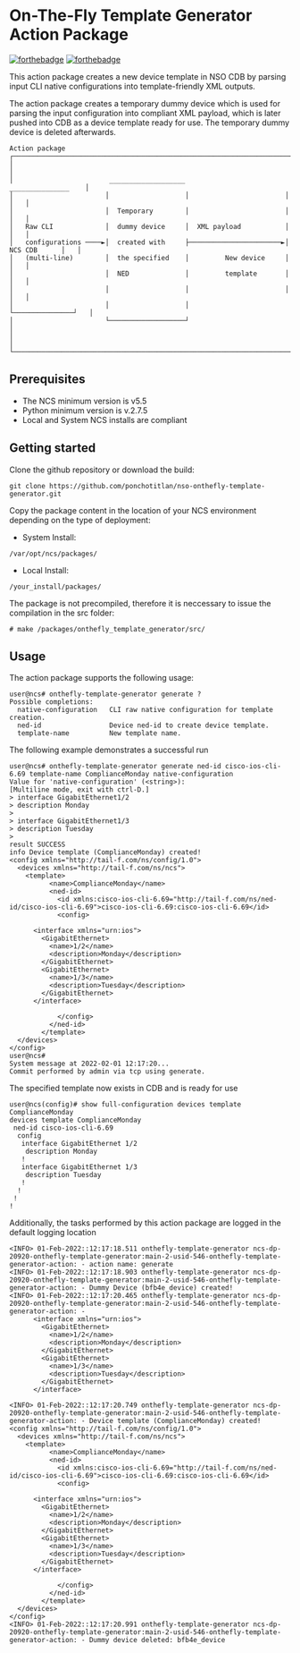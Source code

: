 # On-The-Fly Template Generator Action Package

[![forthebadge](https://forthebadge.com/images/badges/built-with-love.svg)](https://forthebadge.com)
[![forthebadge](https://forthebadge.com/images/badges/made-with-python.svg)](https://forthebadge.com)

This action package creates a new device template in NSO CDB by parsing input CLI native configurations into template-friendly XML outputs.

The action package creates a temporary dummy device which is used for parsing the input configuration into compliant XML payload, which is later pushed into CDB as a device template ready for use. The temporary dummy device is deleted afterwards.

```
Action package
┌────────────────────────────────────────────────────────────────────────────────────────┐
│                                                                                        │
│                        ___________________                          _______________    │
│                       │                   │                        │               │   │
│                       │  Temporary        │                        │               │   │
│   Raw CLI             │  dummy device     │  XML payload           │               │   │
│   configurations ────►│  created with     ├───────────────────────►│  NCS CDB      │   │
│   (multi-line)        │  the specified    │         New device     │               │   │
│                       │  NED              │         template       │               │   │
│                       │                   │                        │               │   │
│                       │                   │                        └───────────────┘   │
│                       └───────────────────┘                                            │
│                                                                                        │
└────────────────────────────────────────────────────────────────────────────────────────┘
```

## Prerequisites
- The NCS minimum version is v5.5
- Python minimum version is v.2.7.5
- Local and System NCS installs are compliant

## Getting started
Clone the github repository or download the build:
```
git clone https://github.com/ponchotitlan/nso-onthefly-template-generator.git
```
Copy the package content in the location of your NCS environment depending on the type of deployment:

- System Install:
```
/var/opt/ncs/packages/
```

- Local Install:
```
/your_install/packages/
```

The package is not precompiled, therefore it is neccessary to issue the compilation in the src folder:
```
# make /packages/onthefly_template_generator/src/
```

## Usage
The action package supports the following usage:
```
user@ncs# onthefly-template-generator generate ?
Possible completions:
  native-configuration   CLI raw native configuration for template creation.
  ned-id                 Device ned-id to create device template.
  template-name          New template name.
```

The following example demonstrates a successful run
```
user@ncs# onthefly-template-generator generate ned-id cisco-ios-cli-6.69 template-name ComplianceMonday native-configuration  
Value for 'native-configuration' (<string>): 
[Multiline mode, exit with ctrl-D.]
> interface GigabitEthernet1/2
> description Monday
> 
> interface GigabitEthernet1/3
> description Tuesday
> 
result SUCCESS
info Device template (ComplianceMonday) created!
<config xmlns="http://tail-f.com/ns/config/1.0">
  <devices xmlns="http://tail-f.com/ns/ncs">
    <template>
          <name>ComplianceMonday</name>
          <ned-id>
            <id xmlns:cisco-ios-cli-6.69="http://tail-f.com/ns/ned-id/cisco-ios-cli-6.69">cisco-ios-cli-6.69:cisco-ios-cli-6.69</id>
            <config>
              
      <interface xmlns="urn:ios">
        <GigabitEthernet>
          <name>1/2</name>
          <description>Monday</description>
        </GigabitEthernet>
        <GigabitEthernet>
          <name>1/3</name>
          <description>Tuesday</description>
        </GigabitEthernet>
      </interface>
    
            </config>
          </ned-id>
        </template>
  </devices>
</config>
user@ncs#
System message at 2022-02-01 12:17:20...
Commit performed by admin via tcp using generate.
```

The specified template now exists in CDB and is ready for use
```
user@ncs(config)# show full-configuration devices template ComplianceMonday 
devices template ComplianceMonday
 ned-id cisco-ios-cli-6.69
  config
   interface GigabitEthernet 1/2
    description Monday
   !
   interface GigabitEthernet 1/3
    description Tuesday
   !
  !
 !
!
```

Additionally, the tasks performed by this action package are logged in the default logging location
```
<INFO> 01-Feb-2022::12:17:18.511 onthefly-template-generator ncs-dp-20920-onthefly-template-generator:main-2-usid-546-onthefly-template-generator-action: - action name: generate
<INFO> 01-Feb-2022::12:17:18.903 onthefly-template-generator ncs-dp-20920-onthefly-template-generator:main-2-usid-546-onthefly-template-generator-action: - Dummy Device (bfb4e_device) created!
<INFO> 01-Feb-2022::12:17:20.465 onthefly-template-generator ncs-dp-20920-onthefly-template-generator:main-2-usid-546-onthefly-template-generator-action: - 
      <interface xmlns="urn:ios">
        <GigabitEthernet>
          <name>1/2</name>
          <description>Monday</description>
        </GigabitEthernet>
        <GigabitEthernet>
          <name>1/3</name>
          <description>Tuesday</description>
        </GigabitEthernet>
      </interface>
    
<INFO> 01-Feb-2022::12:17:20.749 onthefly-template-generator ncs-dp-20920-onthefly-template-generator:main-2-usid-546-onthefly-template-generator-action: - Device template (ComplianceMonday) created!
<config xmlns="http://tail-f.com/ns/config/1.0">
  <devices xmlns="http://tail-f.com/ns/ncs">
    <template>
          <name>ComplianceMonday</name>
          <ned-id>
            <id xmlns:cisco-ios-cli-6.69="http://tail-f.com/ns/ned-id/cisco-ios-cli-6.69">cisco-ios-cli-6.69:cisco-ios-cli-6.69</id>
            <config>
              
      <interface xmlns="urn:ios">
        <GigabitEthernet>
          <name>1/2</name>
          <description>Monday</description>
        </GigabitEthernet>
        <GigabitEthernet>
          <name>1/3</name>
          <description>Tuesday</description>
        </GigabitEthernet>
      </interface>
    
            </config>
          </ned-id>
        </template>
  </devices>
</config>
<INFO> 01-Feb-2022::12:17:20.991 onthefly-template-generator ncs-dp-20920-onthefly-template-generator:main-2-usid-546-onthefly-template-generator-action: - Dummy device deleted: bfb4e_device
```